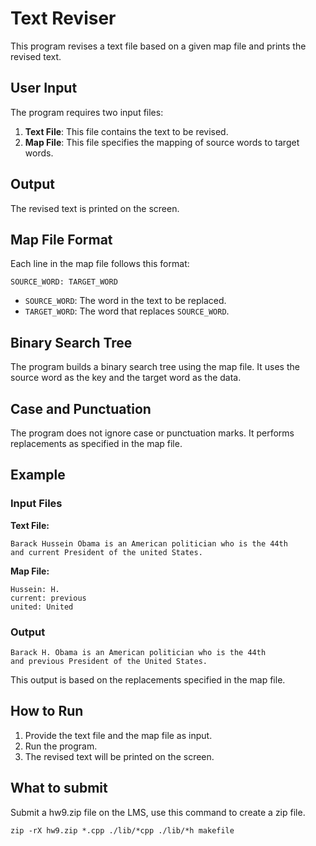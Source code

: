 # Text Reviser

This program revises a text file based on a given map file and prints the revised text.

## User Input

The program requires two input files:
1. **Text File**: This file contains the text to be revised.
2. **Map File**: This file specifies the mapping of source words to target words.

## Output

The revised text is printed on the screen.

## Map File Format

Each line in the map file follows this format:

```
SOURCE_WORD: TARGET_WORD
```

- `SOURCE_WORD`: The word in the text to be replaced.
- `TARGET_WORD`: The word that replaces `SOURCE_WORD`.

## Binary Search Tree

The program builds a binary search tree using the map file. It uses the source word as the key and the target word as the data.

## Case and Punctuation

The program does not ignore case or punctuation marks. It performs replacements as specified in the map file.

## Example

### Input Files

**Text File:**
```
Barack Hussein Obama is an American politician who is the 44th
and current President of the united States.
```

**Map File:**
```
Hussein: H.
current: previous
united: United
```

### Output

```
Barack H. Obama is an American politician who is the 44th
and previous President of the United States.
```

This output is based on the replacements specified in the map file.

## How to Run

1. Provide the text file and the map file as input.
2. Run the program.
3. The revised text will be printed on the screen.

## What to submit
Submit a hw9.zip file on the LMS, use this command to create a zip file.

```
zip -rX hw9.zip *.cpp ./lib/*cpp ./lib/*h makefile
```

